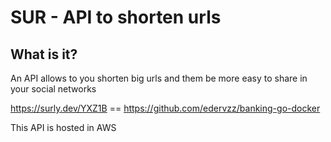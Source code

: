 # SUR - API to shorten urls

## What is it?
An API allows to you shorten big urls and them be more easy to share in your social networks

https://surly.dev/YXZ1B == https://github.com/edervzz/banking-go-docker

This API is hosted in AWS
